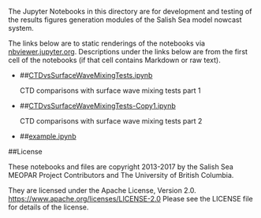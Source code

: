 The Jupyter Notebooks in this directory are for development and testing of
the results figures generation modules of the Salish Sea model nowcast system.

The links below are to static renderings of the notebooks via
[nbviewer.jupyter.org](https://nbviewer.jupyter.org/).
Descriptions under the links below are from the first cell of the notebooks
(if that cell contains Markdown or raw text).

* ##[CTDvsSurfaceWaveMixingTests.ipynb](https://nbviewer.jupyter.org/urls/bitbucket.org/salishsea/analysis-vicky/raw/tip/notebooks/util/CTDvsSurfaceWaveMixingTests.ipynb)  
    
    CTD comparisons with surface wave mixing tests part 1  

* ##[CTDvsSurfaceWaveMixingTests-Copy1.ipynb](https://nbviewer.jupyter.org/urls/bitbucket.org/salishsea/analysis-vicky/raw/tip/notebooks/util/CTDvsSurfaceWaveMixingTests-Copy1.ipynb)  
    
    CTD comparisons with surface wave mixing tests part 2  

* ##[example.ipynb](https://nbviewer.jupyter.org/urls/bitbucket.org/salishsea/analysis-vicky/raw/tip/notebooks/util/example.ipynb)  
    

##License

These notebooks and files are copyright 2013-2017
by the Salish Sea MEOPAR Project Contributors
and The University of British Columbia.

They are licensed under the Apache License, Version 2.0.
https://www.apache.org/licenses/LICENSE-2.0
Please see the LICENSE file for details of the license.
